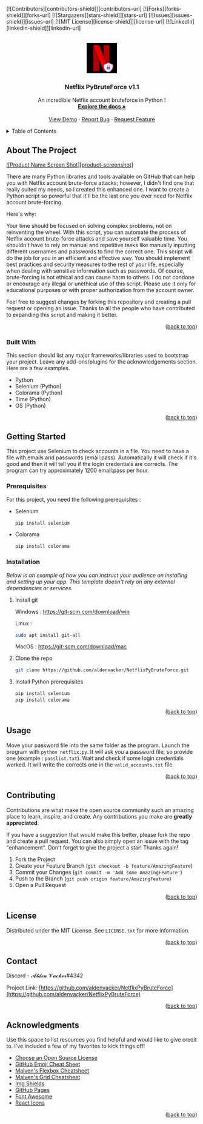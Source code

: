 <!-- Improved compatibility of back to top link: See: https://github.com/othneildrew/Best-README-Template/pull/73 -->
<a name="readme-top"></a>
<!--
*** Thanks for checking out the Best-README-Template. If you have a suggestion
*** that would make this better, please fork the repo and create a pull request
*** or simply open an issue with the tag "enhancement".
*** Don't forget to give the project a star!
*** Thanks again! Now go create something AMAZING! :D
-->



<!-- PROJECT SHIELDS -->
<!--
*** I'm using markdown "reference style" links for readability.
*** Reference links are enclosed in brackets [ ] instead of parentheses ( ).
*** See the bottom of this document for the declaration of the reference variables
*** for contributors-url, forks-url, etc. This is an optional, concise syntax you may use.
*** https://www.markdownguide.org/basic-syntax/#reference-style-links
-->
[![Contributors][contributors-shield]][contributors-url]
[![Forks][forks-shield]][forks-url]
[![Stargazers][stars-shield]][stars-url]
[![Issues][issues-shield]][issues-url]
[![MIT License][license-shield]][license-url]
[![LinkedIn][linkedin-shield]][linkedin-url]



<!-- PROJECT LOGO -->
<br />
<div align="center">
  <a href="https://github.com/aldenvacker/NetflixPyBruteForce">
    <img src="netflixlogo.png" alt="Logo" width="80" height="80">
  </a>

  <h3 align="center">Netflix PyBruteForce v1.1</h3>

  <p align="center">
    An incredible Netflix account bruteforce in Python !
    <br />
    <a href="https://github.com/aldenvacker/NetflixPyBruteForce"><strong>Explore the docs »</strong></a>
    <br />
    <br />
    <a href="https://github.com/aldenvacker/NetflixPyBruteForce">View Demo</a>
    ·
    <a href="https://github.com/aldenvacker/NetflixPyBruteForce/issues">Report Bug</a>
    ·
    <a href="https://github.com/aldenvacker/NetflixPyBruteForce/issues">Request Feature</a>
  </p>
</div>



<!-- TABLE OF CONTENTS -->
<details>
  <summary>Table of Contents</summary>
  <ol>
    <li>
      <a href="#about-the-project">About The Project</a>
      <ul>
        <li><a href="#built-with">Built With</a></li>
      </ul>
    </li>
    <li>
      <a href="#getting-started">Getting Started</a>
      <ul>
        <li><a href="#prerequisites">Prerequisites</a></li>
        <li><a href="#installation">Installation</a></li>
      </ul>
    </li>
    <li><a href="#usage">Usage</a></li>
    <li><a href="#roadmap">Roadmap</a></li>
    <li><a href="#contributing">Contributing</a></li>
    <li><a href="#license">License</a></li>
    <li><a href="#contact">Contact</a></li>
    <li><a href="#acknowledgments">Acknowledgments</a></li>
  </ol>
</details>



<!-- ABOUT THE PROJECT -->
## About The Project

[![Product Name Screen Shot][product-screenshot]](https://example.com)

There are many Python libraries and tools available on GitHub that can help you with Netflix account brute-force attacks; however, I didn't find one that really suited my needs, so I created this enhanced one. I want to create a Python script so powerful that it'll be the last one you ever need for Netflix account brute-forcing.

Here's why:

Your time should be focused on solving complex problems, not on reinventing the wheel. With this script, you can automate the process of Netflix account brute-force attacks and save yourself valuable time.
You shouldn't have to rely on manual and repetitive tasks like manually inputting different usernames and passwords to find the correct one. This script will do the job for you in an efficient and effective way.
You should implement best practices and security measures to the rest of your life, especially when dealing with sensitive information such as passwords.
Of course, brute-forcing is not ethical and can cause harm to others. I do not condone or encourage any illegal or unethical use of this script. Please use it only for educational purposes or with proper authorization from the account owner.

Feel free to suggest changes by forking this repository and creating a pull request or opening an issue. Thanks to all the people who have contributed to expanding this script and making it better.

<p align="right">(<a href="#readme-top">back to top</a>)</p>



### Built With

This section should list any major frameworks/libraries used to bootstrap your project. Leave any add-ons/plugins for the acknowledgements section. Here are a few examples.

* Python
* Selenium (Python)
* Colorama (Python)
* Time (Python)
* OS (Python)

<p align="right">(<a href="#readme-top">back to top</a>)</p>



<!-- GETTING STARTED -->
## Getting Started

This project use Selenium to check accounts in a file. You need to have a file with emails and passwords (email:pass). Automatically it will check if it's good and then it will tell you if the login credentials are corrects. The program can try approximately 1200 email:pass per hour.

### Prerequisites

For this project, you need the following prerequisites :
* Selenium
  ```sh
  pip install selenium
  ```
* Colorama
  ```sh
  pip install colorama
  ```

### Installation

_Below is an example of how you can instruct your audience on installing and setting up your app. This template doesn't rely on any external dependencies or services._

1. Install git 

   Windows : https://git-scm.com/download/win
   
   Linux :
   ```sh
   sudo apt install git-all
   ```
   
   MacOS : https://git-scm.com/download/mac
2. Clone the repo
   ```sh
   git clone https://github.com/aldenvacker/NetflixPyBruteForce.git
   ```
3. Install Python prerequisites
   ```sh
   pip install selenium
   pip install colorama
   ```

<p align="right">(<a href="#readme-top">back to top</a>)</p>



<!-- USAGE EXAMPLES -->
## Usage

Move your password file into the same folder as the program. Launch the program with `python netflix.py`. It will ask you a password file, so provide one (example : `passlist.txt`). Wait and check if some login credentials worked. It will write the corrects one in the `valid_accounts.txt` file.


<p align="right">(<a href="#readme-top">back to top</a>)</p>



<!-- CONTRIBUTING -->
## Contributing

Contributions are what make the open source community such an amazing place to learn, inspire, and create. Any contributions you make are **greatly appreciated**.

If you have a suggestion that would make this better, please fork the repo and create a pull request. You can also simply open an issue with the tag "enhancement".
Don't forget to give the project a star! Thanks again!

1. Fork the Project
2. Create your Feature Branch (`git checkout -b feature/AmazingFeature`)
3. Commit your Changes (`git commit -m 'Add some AmazingFeature'`)
4. Push to the Branch (`git push origin feature/AmazingFeature`)
5. Open a Pull Request

<p align="right">(<a href="#readme-top">back to top</a>)</p>



<!-- LICENSE -->
## License

Distributed under the MIT License. See `LICENSE.txt` for more information.

<p align="right">(<a href="#readme-top">back to top</a>)</p>



<!-- CONTACT -->
## Contact

Discord - 𝓐𝓵𝓭𝓮𝓷 𝓥𝓪𝓬𝓴𝓮𝓻#4342

Project Link: [https://github.com/aldenvacker/NetflixPyBruteForce](https://github.com/aldenvacker/NetflixPyBruteForce)

<p align="right">(<a href="#readme-top">back to top</a>)</p>



<!-- ACKNOWLEDGMENTS -->
## Acknowledgments

Use this space to list resources you find helpful and would like to give credit to. I've included a few of my favorites to kick things off!

* [Choose an Open Source License](https://choosealicense.com)
* [GitHub Emoji Cheat Sheet](https://www.webpagefx.com/tools/emoji-cheat-sheet)
* [Malven's Flexbox Cheatsheet](https://flexbox.malven.co/)
* [Malven's Grid Cheatsheet](https://grid.malven.co/)
* [Img Shields](https://shields.io)
* [GitHub Pages](https://pages.github.com)
* [Font Awesome](https://fontawesome.com)
* [React Icons](https://react-icons.github.io/react-icons/search)

<p align="right">(<a href="#readme-top">back to top</a>)</p>



<!-- MARKDOWN LINKS & IMAGES -->
<!-- https://www.markdownguide.org/basic-syntax/#reference-style-links -->
[Next.js]: https://img.shields.io/badge/next.js-000000?style=for-the-badge&logo=nextdotjs&logoColor=white
[Next-url]: https://nextjs.org/
[React.js]: https://img.shields.io/badge/React-20232A?style=for-the-badge&logo=react&logoColor=61DAFB
[React-url]: https://reactjs.org/
[Vue.js]: https://img.shields.io/badge/Vue.js-35495E?style=for-the-badge&logo=vuedotjs&logoColor=4FC08D
[Vue-url]: https://vuejs.org/
[Angular.io]: https://img.shields.io/badge/Angular-DD0031?style=for-the-badge&logo=angular&logoColor=white
[Angular-url]: https://angular.io/
[Svelte.dev]: https://img.shields.io/badge/Svelte-4A4A55?style=for-the-badge&logo=svelte&logoColor=FF3E00
[Svelte-url]: https://svelte.dev/
[Laravel.com]: https://img.shields.io/badge/Laravel-FF2D20?style=for-the-badge&logo=laravel&logoColor=white
[Laravel-url]: https://laravel.com
[Bootstrap.com]: https://img.shields.io/badge/Bootstrap-563D7C?style=for-the-badge&logo=bootstrap&logoColor=white
[Bootstrap-url]: https://getbootstrap.com
[JQuery.com]: https://img.shields.io/badge/jQuery-0769AD?style=for-the-badge&logo=jquery&logoColor=white
[JQuery-url]: https://jquery.com 
